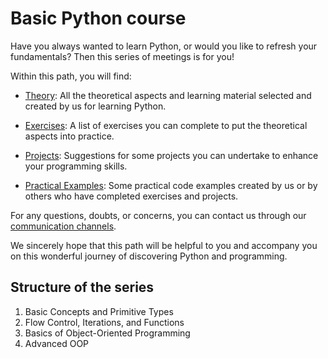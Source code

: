 # Basic Python course

Have you always wanted to learn Python, or would you like to refresh your fundamentals? Then this series of meetings is for you!

Within this path, you will find:

* [Theory](https://github.com/PythonBiellaGroup/PythonBase/tree/main/teoria): All the theoretical aspects and learning material selected and created by us for learning Python.

* [Exercises](https://github.com/PythonBiellaGroup/PythonBase/tree/main/esercizi): A list of exercises you can complete to put the theoretical aspects into practice.

* [Projects](https://github.com/PythonBiellaGroup/PythonBase/tree/main/progetti): Suggestions for some projects you can undertake to enhance your programming skills.

* [Practical Examples](https://github.com/PythonBiellaGroup/PythonBase/tree/main/esempi): Some practical code examples created by us or by others who have completed exercises and projects.

For any questions, doubts, or concerns, you can contact us through our [communication channels](https://info.pythonbiellagroup.it/).

We sincerely hope that this path will be helpful to you and accompany you on this wonderful journey of discovering Python and programming.

## Structure of the series
1. Basic Concepts and Primitive Types
2. Flow Control, Iterations, and Functions
3. Basics of Object-Oriented Programming
4. Advanced OOP
